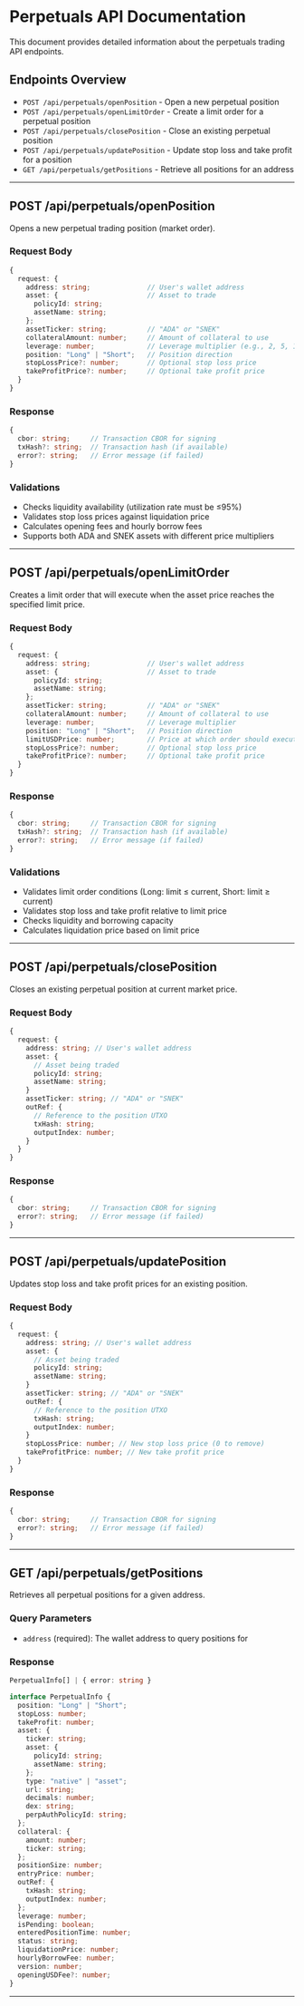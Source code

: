 # Perpetuals API Documentation

This document provides detailed information about the perpetuals trading API endpoints.

## Endpoints Overview

- `POST /api/perpetuals/openPosition` - Open a new perpetual position
- `POST /api/perpetuals/openLimitOrder` - Create a limit order for a perpetual position
- `POST /api/perpetuals/closePosition` - Close an existing perpetual position
- `POST /api/perpetuals/updatePosition` - Update stop loss and take profit for a position
- `GET /api/perpetuals/getPositions` - Retrieve all positions for an address

---

## POST /api/perpetuals/openPosition

Opens a new perpetual trading position (market order).

### Request Body

```typescript
{
  request: {
    address: string;              // User's wallet address
    asset: {                      // Asset to trade
      policyId: string;
      assetName: string;
    };
    assetTicker: string;          // "ADA" or "SNEK"
    collateralAmount: number;     // Amount of collateral to use
    leverage: number;             // Leverage multiplier (e.g., 2, 5, 10)
    position: "Long" | "Short";   // Position direction
    stopLossPrice?: number;       // Optional stop loss price
    takeProfitPrice?: number;     // Optional take profit price
  }
}
```

### Response

```typescript
{
  cbor: string;     // Transaction CBOR for signing
  txHash?: string;  // Transaction hash (if available)
  error?: string;   // Error message (if failed)
}
```

### Validations

- Checks liquidity availability (utilization rate must be ≤95%)
- Validates stop loss prices against liquidation price
- Calculates opening fees and hourly borrow fees
- Supports both ADA and SNEK assets with different price multipliers

---

## POST /api/perpetuals/openLimitOrder

Creates a limit order that will execute when the asset price reaches the specified limit price.

### Request Body

```typescript
{
  request: {
    address: string;              // User's wallet address
    asset: {                      // Asset to trade
      policyId: string;
      assetName: string;
    };
    assetTicker: string;          // "ADA" or "SNEK"
    collateralAmount: number;     // Amount of collateral to use
    leverage: number;             // Leverage multiplier
    position: "Long" | "Short";   // Position direction
    limitUSDPrice: number;        // Price at which order should execute
    stopLossPrice?: number;       // Optional stop loss price
    takeProfitPrice?: number;     // Optional take profit price
  }
}
```

### Response

```typescript
{
  cbor: string;     // Transaction CBOR for signing
  txHash?: string;  // Transaction hash (if available)
  error?: string;   // Error message (if failed)
}
```

### Validations

- Validates limit order conditions (Long: limit ≤ current, Short: limit ≥ current)
- Validates stop loss and take profit relative to limit price
- Checks liquidity and borrowing capacity
- Calculates liquidation price based on limit price

---

## POST /api/perpetuals/closePosition

Closes an existing perpetual position at current market price.

### Request Body

```typescript
{
  request: {
    address: string; // User's wallet address
    asset: {
      // Asset being traded
      policyId: string;
      assetName: string;
    }
    assetTicker: string; // "ADA" or "SNEK"
    outRef: {
      // Reference to the position UTXO
      txHash: string;
      outputIndex: number;
    }
  }
}
```

### Response

```typescript
{
  cbor: string;     // Transaction CBOR for signing
  error?: string;   // Error message (if failed)
}
```

---

## POST /api/perpetuals/updatePosition

Updates stop loss and take profit prices for an existing position.

### Request Body

```typescript
{
  request: {
    address: string; // User's wallet address
    asset: {
      // Asset being traded
      policyId: string;
      assetName: string;
    }
    assetTicker: string; // "ADA" or "SNEK"
    outRef: {
      // Reference to the position UTXO
      txHash: string;
      outputIndex: number;
    }
    stopLossPrice: number; // New stop loss price (0 to remove)
    takeProfitPrice: number; // New take profit price
  }
}
```

### Response

```typescript
{
  cbor: string;     // Transaction CBOR for signing
  error?: string;   // Error message (if failed)
}
```

---

## GET /api/perpetuals/getPositions

Retrieves all perpetual positions for a given address.

### Query Parameters

- `address` (required): The wallet address to query positions for

### Response

```typescript
PerpetualInfo[] | { error: string }

interface PerpetualInfo {
  position: "Long" | "Short";
  stopLoss: number;
  takeProfit: number;
  asset: {
    ticker: string;
    asset: {
      policyId: string;
      assetName: string;
    };
    type: "native" | "asset";
    url: string;
    decimals: number;
    dex: string;
    perpAuthPolicyId: string;
  };
  collateral: {
    amount: number;
    ticker: string;
  };
  positionSize: number;
  entryPrice: number;
  outRef: {
    txHash: string;
    outputIndex: number;
  };
  leverage: number;
  isPending: boolean;
  enteredPositionTime: number;
  status: string;
  liquidationPrice: number;
  hourlyBorrowFee: number;
  version: number;
  openingUSDFee?: number;
}
```

---
